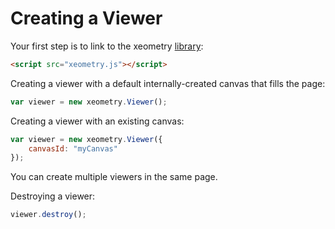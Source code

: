 # Creating a Viewer

Your first step is to link to the xeometry [library](http://xeolabs.com/xeometry/build/xeometry.min.js):
````html
<script src="xeometry.js"></script>
````

Creating a viewer with a default internally-created canvas that fills the page:
````javascript
var viewer = new xeometry.Viewer();
````

Creating a viewer with an existing canvas:
````javascript
var viewer = new xeometry.Viewer({
    canvasId: "myCanvas"
});
````

You can create multiple viewers in the same page.

Destroying a viewer:
````javascript
viewer.destroy();
````
